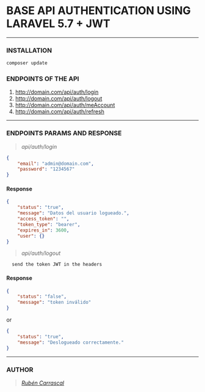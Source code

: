 # **BASE API AUTHENTICATION USING LARAVEL 5.7 + JWT**

---

### **INSTALLATION**

```sh
composer update
```

### **ENDPOINTS OF THE API**

1. http://domain.com/api/auth/login
2. http://domain.com/api/auth/logout
3. http://domain.com/api/auth/meAccount
4. http://domain.com/api/auth/refresh

---

### **ENDPOINTS PARAMS AND RESPONSE**

> _api/auth/login_

```json
{
    "email": "admin@domain.com",
    "password": "1234567"
}
```

#### Response

```json
{
    "status": "true",
    "message": "Datos del usuario logueado.",
    "access_token": "",
    "token_type": "bearer",
    "expires_in": 3600,
    "user": {}
}
```



> _api/auth/logout_

```
  send the token JWT in the headers
```

#### Response

```json
{
    "status": "false",
    "message": "token inválido"
}
```

or

```json
{ 
    "status": "true", 
    "message": "Deslogueado correctamente." 
}
```
---

### **AUTHOR**

> [_Rubén Carrascal_](https://gitlab.com/krrskl97/)
